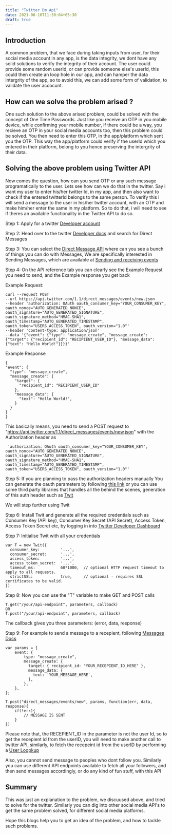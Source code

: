 ```yaml
---
title: "Twitter Dm Api"
date: 2021-06-16T11:30:04+05:30
draft: true
---
```


## Introduction

A common problem, that we face during taking inputs from user, for their social media account in any app, is the data integrity, we dont have any solid solutions to verify the integrity of their account. The user could provide some random userId, or can provide someone else's userId, this could then create an loop hole in our app, and can hamper the data intergrity of the app, so to avoid this, we can add some form of validation, to validate the user accocunt.

## How can we solve the problem arised ?

One such solution to the above arised problem, could be solved with the concept of One Time Passwords. Just like you receive an OTP in you mobile device, while confirming your mobile number, if there could be a way, you recieve an OTP in your social media accounts too, then this problem could be solved. You then need to enter this OTP, in the app/platform which sent you the OTP. This way the app/platform could verify if the userId which you entered in their platform, belong to you hence preserving the intergrity of their data.

## Solving the above problem using Twitter API

Now comes the question, how can you send OTP or any such message programatically to the user. Lets see how can we do that in the twitter.
Say i want my user to enter his/her twitter Id, in my app, and then also want to check if the entered twitterId belongs to the same person. To verify this i will send a message to the user in his/her twitter account, with an OTP and make him/her enter the same in my platform. So to do that, i will need to see if theres an available functionality in the Twitter API to do so.

Step 1: Apply for a twitter [Developer account](https://developer.twitter.com/en/apply-for-access)

Step 2: Head over to the twitter [Developer docs](https://developer.twitter.com/en/docs) and search for Direct Messages

Step 3: You can select the [Direct Message API](https://developer.twitter.com/en/docs/twitter-api/v1/direct-messages/api-features) where can you see a bunch of things you can do with Messages, We are specifically interested in Sending Messages, which are available at [Sending and receiving events](https://developer.twitter.com/en/docs/twitter-api/v1/direct-messages/sending-and-receiving/overview)

Step 4: On the API reference tab you can clearly see the Example Request you need to send, and the Example response you get back

Example Request:

```
curl --request POST
--url https://api.twitter.com/1.1/direct_messages/events/new.json
--header 'authorization: OAuth oauth_consumer_key="YOUR_CONSUMER_KEY", oauth_nonce="AUTO_GENERATED_NONCE", oauth_signature="AUTO_GENERATED_SIGNATURE", oauth_signature_method="HMAC-SHA1", oauth_timestamp="AUTO_GENERATED_TIMESTAMP", oauth_token="USERS_ACCESS_TOKEN", oauth_version="1.0"'
--header 'content-type: application/json'
--data '{"event": {"type": "message_create", "message_create": {"target": {"recipient_id": "RECIPIENT_USER_ID"}, "message_data": {"text": "Hello World!"}}}}'
```

Example Response

```
{
"event": {
  "type": "message_create",
  "message_create": {
    "target": {
      "recipient_id": "RECIPIENT_USER_ID"
    },
    "message_data": {
      "text": "Hello World!",
    }
  }
}
}
```

This basically means, you need to send a POST request to "https://api.twitter.com/1.1/direct_messages/events/new.json" with the Authorization header as

```
 'authorization: OAuth oauth_consumer_key="YOUR_CONSUMER_KEY", oauth_nonce="AUTO_GENERATED_NONCE", oauth_signature="AUTO_GENERATED_SIGNATURE", oauth_signature_method="HMAC-SHA1", oauth_timestamp="AUTO_GENERATED_TIMESTAMP", oauth_token="USERS_ACCESS_TOKEN", oauth_version="1.0"'
```

Step 5: If you are planning to pass the authorization headers manually You can generate the oauth parameters by following [this link](https://developer.twitter.com/en/docs/authentication/oauth-1-0a/authorizing-a-request) or you can use some third party libraries that handles all the behind the scenes, generation of this auth header such as [Twit](https://www.npmjs.com/package/twit)

We will step further using Twit

Step 6: Install Twit and generate all the required credentials such as Consumer Key (API key), Consumer Key Secret (API Secret), Access Token, Access Token Secret etc, by logging in into [Twitter Developer Dashboard](https://developer.twitter.com/en/portal/dashboard)

Step 7: Initialise Twit with all your credentials

```
var T = new Twit({
  consumer_key:         '...',
  consumer_secret:      '...',
  access_token:         '...',
  access_token_secret:  '...',
  timeout_ms:           60*1000,  // optional HTTP request timeout to apply to all requests.
  strictSSL:            true,     // optional - requires SSL certificates to be valid.
})
```

Step 8: Now you can use the "T" variable to make GET and POST calls

```
T.get("/your/api-endpoint", parameters, callback)
OR
T.post("/your/api-endpoint", parameters, callback)
```

The callback gives you three parameters: (error, data, response)

Step 9: For example to send a message to a recepient, following [Messages Docs](https://developer.twitter.com/en/docs/twitter-api/v1/direct-messages/sending-and-receiving/overview)

```
var params = {
    event: {
        type: "message_create",
        message_create: {
          target: { recipient_id: "YOUR_RECEPIENT_ID_HERE" },
          message_data: {
            text: `YOUR_MESSAGE_HERE`,
          },
        },
    },
};

T.post("direct_messages/events/new", params, function(err, data, response){
    if(!err){
        // MESSAGE IS SENT
    }
})
```

Please note that, the RECEPIENT_ID in the parameter is not the user Id, so to get the recepient id from the userID, you will need to make another call to twitter API, similarly, to fetch the recepeint id from the userID by performing a [User Loopkup](https://developer.twitter.com/en/docs/twitter-api/v1/accounts-and-users/follow-search-get-users/api-reference/get-users-lookup)

Also, you cannot send message to peoples who dont follow you. Similarly you can use different API endpoints available to fetch all your followers, and then send messages accordingly, or do any kind of fun stuff, with this API

## Summary

This was just an explanation to the problem, we discuused above, and tried to solve for the twitter. Similarly you can dig into other social media API's to get the same problem solved, for different social media platforms.

Hope this blogs help you to get an idea of the problem, and how to tackle such problems.
